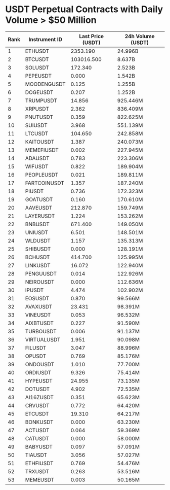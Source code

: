 # USDT Perpetual Contracts with Daily Volume > $50 Million

| Rank | Instrument ID | Last Price (USDT) | 24h Volume (USDT) |
|------|---------------|-------------------|-------------------|
| 1 | ETHUSDT | 2353.190 | 24.996B |
| 2 | BTCUSDT | 103016.500 | 8.637B |
| 3 | SOLUSDT | 172.340 | 2.523B |
| 4 | PEPEUSDT | 0.000 | 1.542B |
| 5 | MOODENGUSDT | 0.125 | 1.255B |
| 6 | DOGEUSDT | 0.207 | 1.252B |
| 7 | TRUMPUSDT | 14.856 | 925.446M |
| 8 | XRPUSDT | 2.362 | 836.409M |
| 9 | PNUTUSDT | 0.359 | 822.625M |
| 10 | SUIUSDT | 3.968 | 551.139M |
| 11 | LTCUSDT | 104.650 | 242.858M |
| 12 | KAITOUSDT | 1.387 | 240.073M |
| 13 | MEMEFIUSDT | 0.002 | 227.945M |
| 14 | ADAUSDT | 0.783 | 223.306M |
| 15 | WIFUSDT | 0.822 | 189.904M |
| 16 | PEOPLEUSDT | 0.021 | 189.811M |
| 17 | FARTCOINUSDT | 1.357 | 187.240M |
| 18 | PIUSDT | 0.736 | 172.323M |
| 19 | GOATUSDT | 0.160 | 170.610M |
| 20 | AAVEUSDT | 212.870 | 159.749M |
| 21 | LAYERUSDT | 1.224 | 153.262M |
| 22 | BNBUSDT | 671.400 | 149.050M |
| 23 | UNIUSDT | 6.501 | 148.501M |
| 24 | WLDUSDT | 1.157 | 135.313M |
| 25 | SHIBUSDT | 0.000 | 128.191M |
| 26 | BCHUSDT | 414.700 | 125.995M |
| 27 | LINKUSDT | 16.072 | 122.940M |
| 28 | PENGUUSDT | 0.014 | 122.926M |
| 29 | NEIROUSDT | 0.000 | 112.636M |
| 30 | IPUSDT | 4.474 | 102.902M |
| 31 | EOSUSDT | 0.870 | 99.566M |
| 32 | AVAXUSDT | 23.431 | 98.391M |
| 33 | VINEUSDT | 0.053 | 96.532M |
| 34 | AIXBTUSDT | 0.227 | 91.590M |
| 35 | TURBOUSDT | 0.006 | 91.137M |
| 36 | VIRTUALUSDT | 1.951 | 90.098M |
| 37 | FILUSDT | 3.047 | 88.996M |
| 38 | OPUSDT | 0.769 | 85.176M |
| 39 | ONDOUSDT | 1.010 | 77.700M |
| 40 | ORDIUSDT | 9.326 | 75.414M |
| 41 | HYPEUSDT | 24.955 | 73.135M |
| 42 | DOTUSDT | 4.902 | 72.535M |
| 43 | AI16ZUSDT | 0.351 | 65.623M |
| 44 | CRVUSDT | 0.772 | 64.420M |
| 45 | ETCUSDT | 19.310 | 64.217M |
| 46 | BONKUSDT | 0.000 | 63.230M |
| 47 | ACTUSDT | 0.064 | 59.369M |
| 48 | CATUSDT | 0.000 | 58.000M |
| 49 | BABYUSDT | 0.097 | 57.091M |
| 50 | TIAUSDT | 3.056 | 57.027M |
| 51 | ETHFIUSDT | 0.769 | 54.476M |
| 52 | TRXUSDT | 0.263 | 53.516M |
| 53 | MEMEUSDT | 0.003 | 50.165M |
